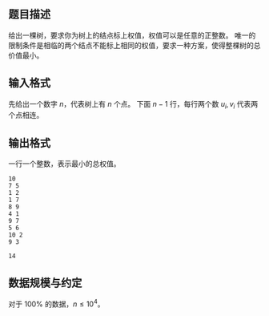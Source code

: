 

## 题目描述

给出一棵树，要求你为树上的结点标上权值，权值可以是任意的正整数。
唯一的限制条件是相临的两个结点不能标上相同的权值，要求一种方案，使得整棵树的总价值最小。

## 输入格式

先给出一个数字 $n$，代表树上有 $n$ 个点。
下面 $n-1$ 行，每行两个数 $u_i,v_i$ 代表两个点相连。

## 输出格式

一行一个整数，表示最小的总权值。


```input1
10 
7 5 
1 2 
1 7 
8 9 
4 1 
9 7 
5 6 
10 2 
9 3 
```


```output1
14 
```

## 数据规模与约定

对于 $100\%$ 的数据，$n\leq10^4$。